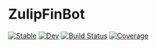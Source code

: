 # ZulipFinBot

[![Stable](https://img.shields.io/badge/docs-stable-blue.svg)](https://PyDataBlog.github.io/ZulipFinBot.jl/stable)
[![Dev](https://img.shields.io/badge/docs-dev-blue.svg)](https://PyDataBlog.github.io/ZulipFinBot.jl/dev)
[![Build Status](https://github.com/PyDataBlog/ZulipFinBot.jl/workflows/CI/badge.svg)](https://github.com/PyDataBlog/ZulipFinBot.jl/actions)
[![Coverage](https://codecov.io/gh/PyDataBlog/ZulipFinBot.jl/branch/master/graph/badge.svg)](https://codecov.io/gh/PyDataBlog/ZulipFinBot.jl)

